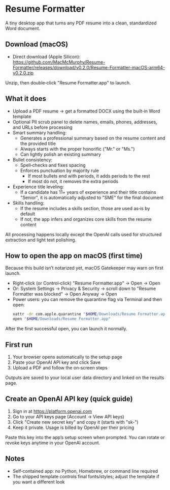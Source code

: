 # Resume Formatter

A tiny desktop app that turns any PDF resume into a clean, standardized Word document.

## Download (macOS)

- Direct download (Apple Silicon):
  https://github.com/MacMcMurphy/Resume-Formatter/releases/download/v0.2.0/Resume-Formatter-macOS-arm64-v0.2.0.zip

Unzip, then double‑click "Resume Formatter.app" to launch.

## What it does

- Upload a PDF resume → get a formatted DOCX using the built‑in Word template
- Optional PII scrub panel to delete names, emails, phones, addresses, and URLs before processing
- Smart summary handling:
  - Generates a professional summary based on the resume content and the provided title
  - Always starts with the proper honorific ("Mr." or "Ms.")
  - Can lightly polish an existing summary
- Bullet consistency:
  - Spell‑checks and fixes spacing
  - Enforces punctuation by majority rule
    - If most bullets end with periods, it adds periods to the rest
    - If most do not, it removes the extra periods
- Experience title leveling:
  - If a candidate has 11+ years of experience and their title contains "Senior", it is automatically adjusted to "SME" for the final document
- Skills handling:
  - If the resume includes a skills section, those are used as‑is by default
  - If not, the app infers and organizes core skills from the resume content

All processing happens locally except the OpenAI calls used for structured extraction and light text polishing.

## How to open the app on macOS (first time)

Because this build isn’t notarized yet, macOS Gatekeeper may warn on first launch.

- Right‑click (or Control‑click) "Resume Formatter.app" → Open → Open
- Or: System Settings → Privacy & Security → scroll down to "Resume Formatter was blocked" → Open Anyway → Open
- Power users: you can remove the quarantine flag via Terminal and then open:
  ```bash
  xattr -dr com.apple.quarantine "$HOME/Downloads/Resume Formatter.app"
  open "$HOME/Downloads/Resume Formatter.app"
  ```

After the first successful open, you can launch it normally.

## First run

1) Your browser opens automatically to the setup page
2) Paste your OpenAI API key and click Save
3) Upload a PDF and follow the on‑screen steps

Outputs are saved to your local user data directory and linked on the results page.

## Create an OpenAI API key (quick guide)

1) Sign in at https://platform.openai.com
2) Go to your API keys page (Account → View API keys)
3) Click "Create new secret key" and copy it (starts with "sk-")
4) Keep it private. Usage is billed by OpenAI per their pricing

Paste this key into the app’s setup screen when prompted. You can rotate or revoke keys anytime in your OpenAI account.

## Notes

- Self‑contained app: no Python, Homebrew, or command line required
- The shipped template controls final fonts/styles; adjust the template if you want a different look
